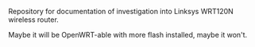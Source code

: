 Repository for documentation of investigation into Linksys WRT120N wireless router.

Maybe it will be OpenWRT-able with more flash installed, maybe it won't.
